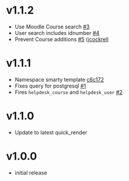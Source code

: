 # v1.1.2

- Use Moodle Course search [#3][3]
- User search includes idnumber [#4][4]
- Prevent Course additions [#5][5] ([jcockrell][jcockrell]

[3]: https://github.com/lsuits/helpdesk/issues/3
[4]: https://github.com/lsuits/helpdesk/issues/4
[5]: https://github.com/lsuits/helpdesk/issues/5
[jcockrell]: https://github.com/jcockrell

# v1.1.1

- Namespace smarty template [c6c172][c6c172]
- Fixes query for postgresql [#1][1]
- Fires `helpdesk_course` and `helpdesk_user` [#2][2]

[1]: https://github.com/lsuits/helpdesk/issues/1
[2]: https://github.com/lsuits/helpdesk/issues/2
[c6c172]: https://github.com/lsuits/helpdesk/commit/c6c1724f98f8f55080e1894fa122f92b2cc4f764

# v1.1.0

- Update to latest quick_render

# v1.0.0

- initial release
